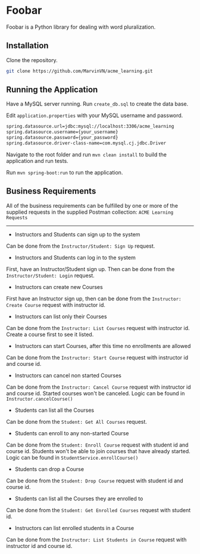 # Foobar

Foobar is a Python library for dealing with word pluralization.

## Installation

Clone the repository.

```bash
git clone https://github.com/MarvinVN/acme_learning.git
```

## Running the Application

Have a MySQL server running. Run ```create_db.sql``` to create the data base.


Edit ```application.properties``` with your MySQL username and password.

```txt
spring.datasource.url=jdbc:mysql://localhost:3306/acme_learning
spring.datasource.username={your_username}
spring.datasource.password={your_password}
spring.datasource.driver-class-name=com.mysql.cj.jdbc.Driver
```

Navigate to the root folder and run ```mvn clean install``` to build the application and run tests.

Run ```mvn spring-boot:run``` to run the application.

## Business Requirements
All of the business requirements can be fulfilled by one or more of the supplied requests in the supplied Postman collection: ```ACME Learning Requests```

---------------
- Instructors and Students can sign up to the system

Can be done from the ```Instructor/Student: Sign Up``` request.
- Instructors and Students can log in to the system

First, have an Instructor/Student sign up. Then can be done from the ```Instructor/Student: Login``` request.
- Instructors can create new Courses

First have an Instructor sign up, then can be done from the ```Instructor: Create Course``` request with instructor id.
- Instructors can list only their Courses

Can be done from the ```Instructor: List Courses``` request with instructor id. Create a course first to see it listed.
- Instructors can start Courses, after this time no enrollments are allowed

Can be done from the ```Instructor: Start Course``` request with instructor id and course id.
- Instructors can cancel non started Courses

Can be done from the ```Instructor: Cancel Course``` request with instructor id and course id. Started courses won't be canceled. Logic can be found in ```Instructor.cancelCourse()```
- Students can list all the Courses

Can be done from the ```Student: Get All Courses``` request.
- Students can enroll to any non-started Course

Can be done from the ```Student: Enroll Course``` request with student id and course id. Students won't be able to join courses that have already started. Logic can be found in ```StudentService.enrollCourse()```
- Students can drop a Course

Can be done from the ```Student: Drop Course``` request with student id and course id.
- Students can list all the Courses they are enrolled to

Can be done from the ```Student: Get Enrolled Courses``` request with student id.
- Instructors can list enrolled students in a Course

Can be done from the ```Instructor: List Students in Course``` request with instructor id and course id.
